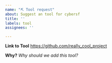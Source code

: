 ```yaml
---
name: "⛏️ Tool request"
about: Suggest an tool for cybersf
title: ''
labels: tool
assignees: ''

---
```


**Link to Tool**
https://github.com/really_cool_project

**Why?**
_Why should we add this tool?_
